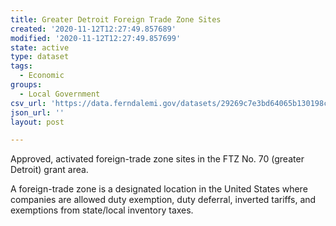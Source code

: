 ```yaml
---
title: Greater Detroit Foreign Trade Zone Sites
created: '2020-11-12T12:27:49.857689'
modified: '2020-11-12T12:27:49.857699'
state: active
type: dataset
tags:
  - Economic
groups:
  - Local Government
csv_url: 'https://data.ferndalemi.gov/datasets/29269c7e3bd64065b130198c4d670c3e_0.csv'
json_url: ''
layout: post

---
```

Approved, activated foreign-trade zone sites in the FTZ No. 70 (greater Detroit) grant area.

A foreign-trade zone is a designated location in the United States where companies are allowed duty exemption, duty deferral, inverted tariffs, and exemptions from state/local inventory taxes.
